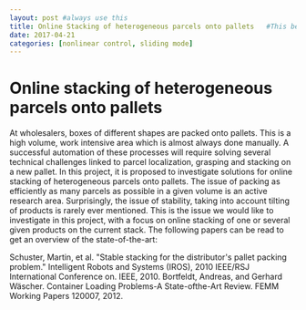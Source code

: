 ```yaml
---
layout: post #always use this
title: Online Stacking of heterogeneous parcels onto pallets   #This becomes the title of the page
date: 2017-04-21
categories: [nonlinear control, sliding mode]
---
```

# Online stacking of heterogeneous parcels onto pallets #



At wholesalers, boxes of different shapes are packed onto pallets. This is a high volume, work intensive area which is almost always done manually. A successful automation of these processes will require solving several technical challenges linked to parcel localization, grasping and stacking on a new pallet. In this project, it is proposed to investigate solutions for online stacking of heterogeneous parcels onto pallets. 
The issue of packing as efficiently as many parcels as possible in a given volume is an active research area. Surprisingly, the issue of stability, taking into account tilting of products is rarely ever mentioned. This is the issue we would like to investigate in this project, with a focus on online stacking of one or several given products on the current stack.
The following papers can be read to get an overview of the state-of-the-art:

Schuster, Martin, et al. "Stable stacking for the distributor's pallet packing problem." Intelligent Robots and Systems (IROS), 2010 IEEE/RSJ International Conference on. IEEE, 2010.
Bortfeldt, Andreas, and Gerhard Wäscher. Container Loading Problems-A State-ofthe-Art Review. FEMM Working Papers 120007, 2012.
